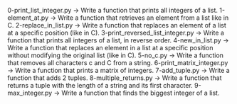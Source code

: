 0-print_list_integer.py -> Write a function that prints all integers of a list.
1-element_at.py -> Write a function that retrieves an element from a list like in C.
2-replace_in_list.py -> Write a function that replaces an element of a list at a specific position (like in C).
3-print_reversed_list_integer.py -> Write a function that prints all integers of a list, in reverse order.
4-new_in_list.py -> Write a function that replaces an element in a list at a specific position without modifying the original list (like in C).
5-no_c.py -> Write a function that removes all characters c and C from a string.
6-print_matrix_integer.py -> Write a function that prints a matrix of integers.
7-add_tuple.py -> Write a function that adds 2 tuples.
8-multiple_returns.py -> Write a function that returns a tuple with the length of a string and its first character.
9-max_integer.py -> Write a function that finds the biggest integer of a list.

